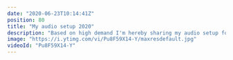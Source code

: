 ```yaml
---
date: "2020-06-23T10:14:41Z"
position: 80
title: "My audio setup 2020"
description: "Based on high demand I'm hereby sharing my audio setup for 2020. I create YouTube videos, I make music and I do a ton of public speaking and conference calls. Audio is arguably more important than video so I did my research and put together an awesome setup for a fair price.\n\nIn this video I will go over audio basics, what you need at a minimum and what I chose as my tools for success. If this setup is not budget friendly enough make sure to watch until the end, I give cheaper alternatives that served me very well over the last year.\n\nTimestamps:\n00:00 Introduction\n01:18 My background in audio gear\n03:21 Audio Interface\n06:36 Microphone\n10:36 Audio caparison with and without gear\n11:08 Studio Monitors\n12:39 Headphones\n13:18 Monitor volume control\n15:03 Cheaper alternatives\n16:01 Alternative USB microphone\n17:13 Ultra cheap but awesome lav mic.\n18:10 Concluding\n\nFollow me here:\nWebsite: https://timbenniks.nl/\nTwitter: https://twitter.com/timbenniks\nGithub: https://github.com/timbenniks"
image: "https://i.ytimg.com/vi/Pu8F59X14-Y/maxresdefault.jpg"
videoId: "Pu8F59X14-Y"
---
```


